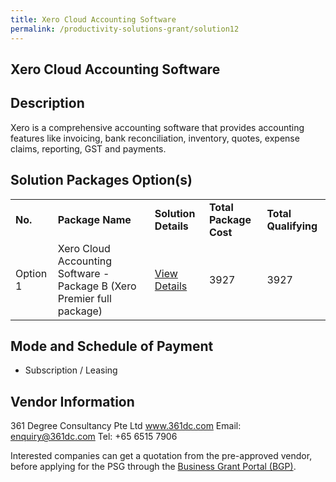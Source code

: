 ```yaml
---
title: Xero Cloud Accounting Software 
permalink: /productivity-solutions-grant/solution12
---
```


## Xero Cloud Accounting Software

## Description

Xero is a comprehensive accounting software that provides accounting features like invoicing, bank reconciliation, inventory, quotes, expense claims, reporting, GST and payments. 


## Solution Packages Option(s)

<table>
<tr>
<td><b>No.</b></td>
<td><b>Package Name</b></td>
<td><b>Solution Details</b></td>
<td><b>Total Package Cost</b></td>
<td><b>Total Qualifying</b></td>
</tr>
<tr>
<td>Option 1</td>
<td>Xero Cloud Accounting Software - Package B (Xero Premier full package)</td>
<td><a href='https://www.gobusiness.gov.sg/images/psg/361_Degree_Annex_3_wef_23_April_2020_Part_2.pdf'>View Details</a></td>
<td>3927</td>
<td>3927</td>
</tr>
</table>

## Mode and Schedule of Payment

 - Subscription / Leasing

## Vendor Information

 361 Degree Consultancy Pte Ltd
www.361dc.com
Email: enquiry@361dc.com
Tel: +65 6515 7906

Interested companies can get a quotation from the pre-approved vendor, before applying for the PSG through the <a href='https://www.businessgrants.gov.sg/'>Business Grant Portal (BGP)</a>.
